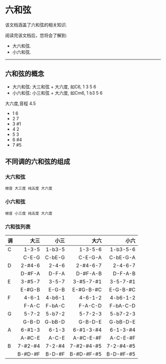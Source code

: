 六和弦
======

该文档涵盖了六和弦的相关知识.

阅读完该文档后，您将会了解到:

* 大六和弦.
* 小六和弦.

--------------------------------------------------------------------------------

六和弦的概念
------------

- 大六和弦: 大三和弦 + 大六度, 如C6,  1 3  5 6
- 小六和弦: 小三和弦 + 大六度, 如Cm6, 1 b3 5 6

大六度,音程 4.5

- 1 6
- 2 7
- 3 #1
- 4 2
- 5 3
- 6 #4
- 7 #5

不同调的六和弦的组成
--------------------

### 大六和弦

```
根音 大三度 纯五度 大六度
```

### 小六和弦

```
根音 小三度 纯五度 大六度
```

### 六和弦列表

| 调  | 大三    |  小三  | 大六       | 小六
| --- | ------: | -----: | -------:   |----:  |
| C   | 1-3-5   | 1-b3-5 | 1-3-5-6    | 1-b3-5-6  |
|     | C-E-G   | C-bE-G | C-E-G-A    | C-bE-G-A  |
| D   | 2-#4-6  | 2-4-6  | 2-#4-6-7   | 2-4-6-7   |
|     | D-#F-A  | D-F-A  | D-#F-A-B   | D-F-A-B   |
| E   | 3-#5-7  | 3-5-7  | 3-#5-7-#1  | 3-5-7-#1  |
|     | E-#G-B  | E-G-B  | E-#G-B-#C  | E-G-B-#C  |
| F   | 4-6-1   | 4-b6-1 | 4-6-1-2    | 4-b6-1-2  |
|     | F-A-C   | F-bA-C | F-A-C-D    | F-bA-C-D  |
| G   | 5-7-2   | 5-b7-2 | 5-7-2-3    | 5-b7-2-3  |
|     | G-B-D   | G-bB-D | G-B-D-E    | G-bB-D-E  |
| A   | 6-#1-3  | 6-1-3  | 6-#1-3-#4  | 6-1-3-#4  |
|     | A-#C-E  | A-C-E  | A-#C-E-#F  | A-C-E-#F  |
| B   | 7-#2-#4 | 7-2-#4 | 7-#2-#4-#5 | 7-2-#4-#5 |
|     | B-#D-#F | B-D-#F | B-#D-#F-#5 | B-D-#F-#5 |
